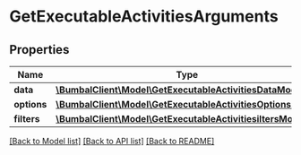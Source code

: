 # GetExecutableActivitiesArguments

## Properties
Name | Type | Description | Notes
------------ | ------------- | ------------- | -------------
**data** | [**\BumbalClient\Model\GetExecutableActivitiesDataModel**](GetExecutableActivitiesDataModel.md) |  | [optional] 
**options** | [**\BumbalClient\Model\GetExecutableActivitiesOptionsModel**](GetExecutableActivitiesOptionsModel.md) |  | [optional] 
**filters** | [**\BumbalClient\Model\GetExecutableActivitiesiltersModel**](GetExecutableActivitiesiltersModel.md) |  | [optional] 

[[Back to Model list]](../README.md#documentation-for-models) [[Back to API list]](../README.md#documentation-for-api-endpoints) [[Back to README]](../README.md)


